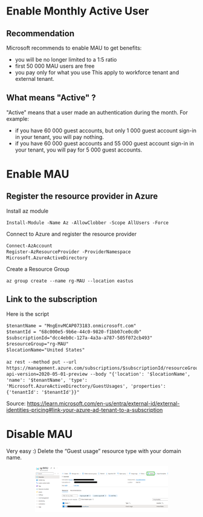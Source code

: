 # Enable Monthly Active User

## Recommendation
Microsoft recommends to enable MAU to get benefits:
- you will be no longer limited to a 1:5 ratio
- first 50 000 MAU users are free
- you pay only for what you use
This apply to workforce tenant and external tenant.

## What means "Active" ?
"Active" means that a user made an authentication during the month.
For example:
- if you have 60 000 guest accounts, but only 1 000 guest account sign-in in your tenant, you will pay nothing.
- if you have 60 000 guest accounts and 55 000 guest account sign-in in your tenant, you will pay for 5 000 guest accounts.


# Enable MAU

## Register the resource provider in Azure
Install az module
```
Install-Module -Name Az -AllowClobber -Scope AllUsers -Force
```

Connect to Azure and register the resource provider
```
Connect-AzAccount
Register-AzResourceProvider -ProviderNamespace Microsoft.AzureActiveDirectory
```

Create a Resource Group
```
az group create --name rg-MAU --location eastus
```

## Link to the subscription

Here is the script

```
$tenantName = "MngEnvMCAP073183.onmicrosoft.com"
$tenantId = "68c000e5-9b6e-44c0-9820-f1bb07ce0cdb"
$subscriptionId="dcc4eb0c-127a-4a3a-a787-505f072cb493"
$resourceGroup="rg-MAU"
$locationName="United States"

az rest --method put --url https://management.azure.com/subscriptions/$subscriptionId/resourceGroups/$resourceGroup/providers/Microsoft.AzureActiveDirectory/guestUsages/${tenantName}?api-version=2020-05-01-preview --body "{'location': '$locationName', 'name': '$tenantName', 'type': 'Microsoft.AzureActiveDirectory/GuestUsages', 'properties': {'tenantId': '$tenantId'}}"

```
Source: https://learn.microsoft.com/en-us/entra/external-id/external-identities-pricing#link-your-azure-ad-tenant-to-a-subscription


# Disable MAU

Very easy :)
Delete the “Guest usage” resource type with your domain name.

<p align="center" width="100%">
    <img width="70%" src="./images/Disable-MAU.png">
</p>


